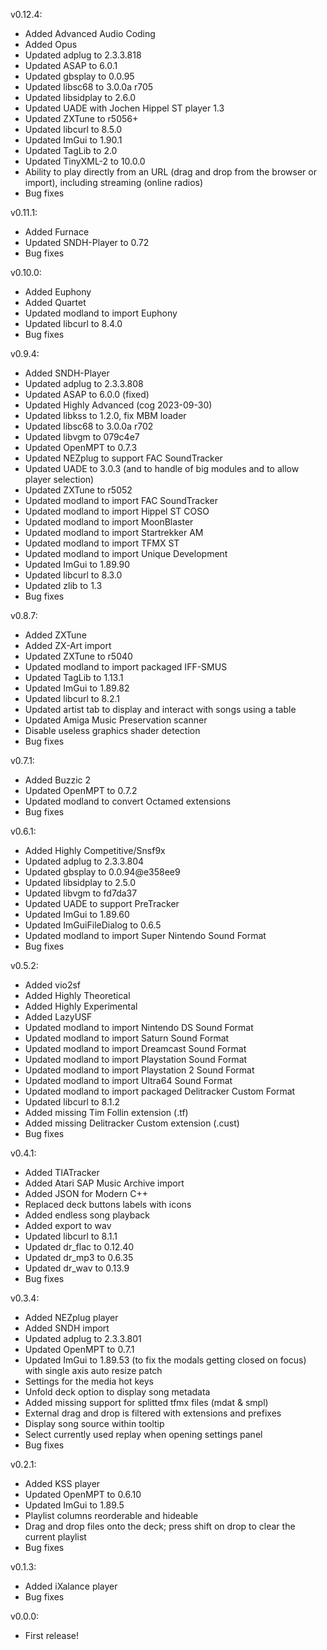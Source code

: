 v0.12.4:
- Added Advanced Audio Coding
- Added Opus
- Updated adplug to 2.3.3.818
- Updated ASAP to 6.0.1
- Updated gbsplay to 0.0.95
- Updated libsc68 to 3.0.0a r705
- Updated libsidplay to 2.6.0
- Updated UADE with Jochen Hippel ST player 1.3
- Updated ZXTune to r5056+
- Updated libcurl to 8.5.0
- Updated ImGui to 1.90.1
- Updated TagLib to 2.0
- Updated TinyXML-2 to 10.0.0
- Ability to play directly from an URL (drag and drop from the browser or import), including streaming (online radios)
- Bug fixes

v0.11.1:
- Added Furnace
- Updated SNDH-Player to 0.72
- Bug fixes

v0.10.0:
- Added Euphony
- Added Quartet
- Updated modland to import Euphony
- Updated libcurl to 8.4.0
- Bug fixes

v0.9.4:
- Added SNDH-Player
- Updated adplug to 2.3.3.808
- Updated ASAP to 6.0.0 (fixed)
- Updated Highly Advanced (cog 2023-09-30)
- Updated libkss to 1.2.0, fix MBM loader
- Updated libsc68 to 3.0.0a r702
- Updated libvgm to 079c4e7
- Updated OpenMPT to 0.7.3
- Updated NEZplug to support FAC SoundTracker
- Updated UADE to 3.0.3 (and to handle of big modules and to allow player selection)
- Updated ZXTune to r5052
- Updated modland to import FAC SoundTracker
- Updated modland to import Hippel ST COSO
- Updated modland to import MoonBlaster
- Updated modland to import Startrekker AM
- Updated modland to import TFMX ST
- Updated modland to import Unique Development
- Updated ImGui to 1.89.90
- Updated libcurl to 8.3.0
- Updated zlib to 1.3
- Bug fixes

v0.8.7:
- Added ZXTune
- Added ZX-Art import
- Updated ZXTune to r5040
- Updated modland to import packaged IFF-SMUS
- Updated TagLib to 1.13.1
- Updated ImGui to 1.89.82
- Updated libcurl to 8.2.1
- Updated artist tab to display and interact with songs using a table
- Updated Amiga Music Preservation scanner
- Disable useless graphics shader detection
- Bug fixes

v0.7.1:
- Added Buzzic 2
- Updated OpenMPT to 0.7.2
- Updated modland to convert Octamed extensions
- Bug fixes

v0.6.1:
- Added Highly Competitive/Snsf9x
- Updated adplug to 2.3.3.804
- Updated gbsplay to 0.0.94@e358ee9
- Updated libsidplay to 2.5.0
- Updated libvgm to fd7da37
- Updated UADE to support PreTracker
- Updated ImGui to 1.89.60
- Updated ImGuiFileDialog to 0.6.5
- Updated modland to import Super Nintendo Sound Format
- Bug fixes

v0.5.2:
- Added vio2sf
- Added Highly Theoretical
- Added Highly Experimental
- Added LazyUSF
- Updated modland to import Nintendo DS Sound Format
- Updated modland to import Saturn Sound Format
- Updated modland to import Dreamcast Sound Format
- Updated modland to import Playstation Sound Format
- Updated modland to import Playstation 2 Sound Format
- Updated modland to import Ultra64 Sound Format
- Updated modland to import packaged Delitracker Custom Format
- Updated libcurl to 8.1.2
- Added missing Tim Follin extension (.tf)
- Added missing Delitracker Custom extension (.cust)
- Bug fixes

v0.4.1:
- Added TIATracker
- Added Atari SAP Music Archive import
- Added JSON for Modern C++
- Replaced deck buttons labels with icons
- Added endless song playback
- Added export to wav
- Updated libcurl to 8.1.1
- Updated dr_flac to 0.12.40
- Updated dr_mp3 to 0.6.35
- Updated dr_wav to 0.13.9
- Bug fixes

v0.3.4:
- Added NEZplug player
- Added SNDH import
- Updated adplug to 2.3.3.801
- Updated OpenMPT to 0.7.1
- Updated ImGui to 1.89.53 (to fix the modals getting closed on focus) with single axis auto resize patch
- Settings for the media hot keys
- Unfold deck option to display song metadata
- Added missing support for splitted tfmx files (mdat & smpl)
- External drag and drop is filtered with extensions and prefixes
- Display song source within tooltip
- Select currently used replay when opening settings panel
- Bug fixes

v0.2.1:
- Added KSS player
- Updated OpenMPT to 0.6.10
- Updated ImGui to 1.89.5
- Playlist columns reorderable and hideable
- Drag and drop files onto the deck; press shift on drop to clear the current playlist
- Bug fixes

v0.1.3:
- Added iXalance player
- Bug fixes

v0.0.0:
- First release!